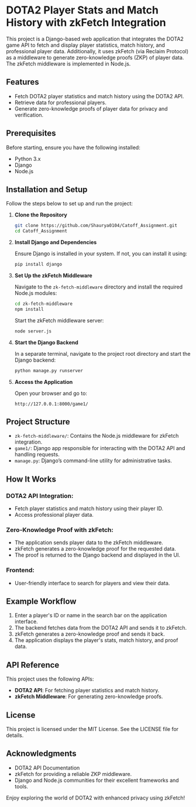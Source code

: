 # DOTA2 Player Stats and Match History with zkFetch Integration

This project is a Django-based web application that integrates the DOTA2 game API to fetch and display player statistics, match history, and professional player data. Additionally, it uses zkFetch (via Reclaim Protocol) as a middleware to generate zero-knowledge proofs (ZKP) of player data. The zkFetch middleware is implemented in Node.js.

## Features

- Fetch DOTA2 player statistics and match history using the DOTA2 API.
- Retrieve data for professional players.
- Generate zero-knowledge proofs of player data for privacy and verification.

## Prerequisites

Before starting, ensure you have the following installed:

- Python 3.x
- Django
- Node.js

## Installation and Setup

Follow the steps below to set up and run the project:

1. **Clone the Repository**

    ```bash
    git clone https://github.com/Shaurya0104/Catoff_Assignment.git
    cd Catoff_Assignment
    ```

2. **Install Django and Dependencies**

    Ensure Django is installed in your system. If not, you can install it using:

    ```bash
    pip install django
    ```

3. **Set Up the zkFetch Middleware**

    Navigate to the `zk-fetch-middleware` directory and install the required Node.js modules:

    ```bash
    cd zk-fetch-middleware
    npm install
    ```

    Start the zkFetch middleware server:

    ```bash
    node server.js
    ```

4. **Start the Django Backend**

    In a separate terminal, navigate to the project root directory and start the Django backend:

    ```bash
    python manage.py runserver
    ```

5. **Access the Application**

    Open your browser and go to:

    ```
    http://127.0.0.1:8000/game1/
    ```

## Project Structure

- `zk-fetch-middleware/`: Contains the Node.js middleware for zkFetch integration.
- `game1/`: Django app responsible for interacting with the DOTA2 API and handling requests.
- `manage.py`: Django’s command-line utility for administrative tasks.

## How It Works

### DOTA2 API Integration:
- Fetch player statistics and match history using their player ID.
- Access professional player data.

### Zero-Knowledge Proof with zkFetch:
- The application sends player data to the zkFetch middleware.
- zkFetch generates a zero-knowledge proof for the requested data.
- The proof is returned to the Django backend and displayed in the UI.

### Frontend:
- User-friendly interface to search for players and view their data.

## Example Workflow

1. Enter a player's ID or name in the search bar on the application interface.
2. The backend fetches data from the DOTA2 API and sends it to zkFetch.
3. zkFetch generates a zero-knowledge proof and sends it back.
4. The application displays the player's stats, match history, and proof data.

## API Reference

This project uses the following APIs:

- **DOTA2 API**: For fetching player statistics and match history.
- **zkFetch Middleware**: For generating zero-knowledge proofs.


## License

This project is licensed under the MIT License. See the LICENSE file for details.

## Acknowledgments

- DOTA2 API Documentation
- zkFetch for providing a reliable ZKP middleware.
- Django and Node.js communities for their excellent frameworks and tools.

Enjoy exploring the world of DOTA2 with enhanced privacy using zkFetch!
